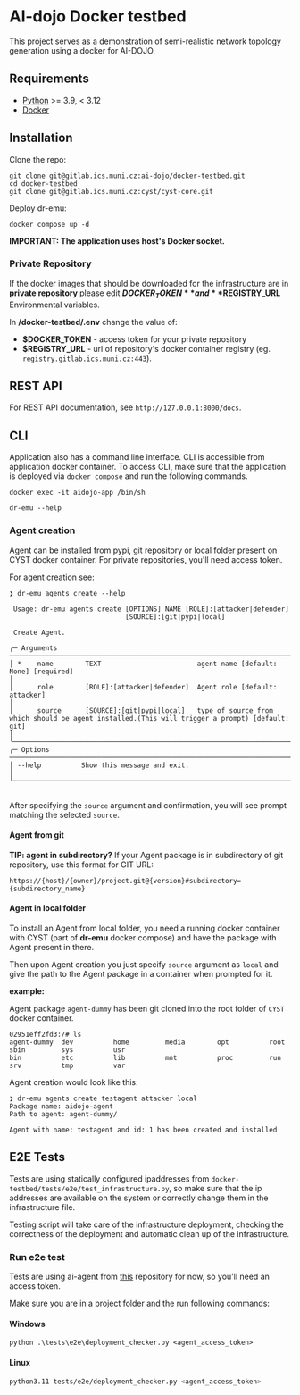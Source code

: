 # AI-dojo Docker testbed
This project serves as a demonstration of semi-realistic network topology generation using a docker for AI-DOJO.

## Requirements
- [Python](https://www.python.org/) >= 3.9, < 3.12
- [Docker](https://docs.docker.com/engine/install/)

## Installation
Clone the repo:
```shell
git clone git@gitlab.ics.muni.cz:ai-dojo/docker-testbed.git
cd docker-testbed
git clone git@gitlab.ics.muni.cz:cyst/cyst-core.git
```

Deploy dr-emu:
```shell
docker compose up -d
```

**IMPORTANT: The application uses host's Docker socket.**

### Private Repository
If the docker images that should be downloaded for the infrastructure are in **private repository** please edit 
**$DOCKER_TOKEN** and **$REGISTRY_URL** Environmental variables.

In **/docker-testbed/.env** change the value of: 
-   **$DOCKER_TOKEN** - access token for your private repository 
-   **$REGISTRY_URL** - url of repository's docker container registry (eg. `registry.gitlab.ics.muni.cz:443`).

## REST API
For REST API documentation, see `http://127.0.0.1:8000/docs`.

## CLI
Application also has a command line interface. CLI is accessible from application docker container. To access CLI, make sure that the application is deployed via
`docker compose` and run the following commands. 

```
docker exec -it aidojo-app /bin/sh
```
```
dr-emu --help
```

### Agent creation
Agent can be installed from pypi, git repository or local folder present on CYST docker container. For private 
repositories, you'll need access token.

For agent creation see:
```
❯ dr-emu agents create --help
                                                                                                                                                                                                                                    
 Usage: dr-emu agents create [OPTIONS] NAME [ROLE]:[attacker|defender]                                                                                                                                                              
                             [SOURCE]:[git|pypi|local]                                                                                                                                                                              
                                                                                                                                                                                                                                    
 Create Agent.                                                                                                                                                                                                                      
                                                                                                                                                                                                                                    
╭─ Arguments ──────────────────────────────────────────────────────────────────────────────────────────────────────────────────────────────────────────────────────────────────────────────────────────────────────────────────────╮
│ *    name        TEXT                        agent name [default: None] [required]                                                                                                                                               │
│      role        [ROLE]:[attacker|defender]  Agent role [default: attacker]                                                                                                                                                      │
│      source      [SOURCE]:[git|pypi|local]   type of source from which should be agent installed.(This will trigger a prompt) [default: git]                                                                                     │
╰──────────────────────────────────────────────────────────────────────────────────────────────────────────────────────────────────────────────────────────────────────────────────────────────────────────────────────────────────╯
╭─ Options ────────────────────────────────────────────────────────────────────────────────────────────────────────────────────────────────────────────────────────────────────────────────────────────────────────────────────────╮
│ --help          Show this message and exit.                                                                                                                                                                                      │
╰──────────────────────────────────────────────────────────────────────────────────────────────────────────────────────────────────────────────────────────────────────────────────────────────────────────────────────────────────╯


```
After specifying the `source` argument and confirmation, you will see prompt matching the selected `source`.

#### Agent from git
**TIP: agent in subdirectory?**
If your Agent package is in subdirectory of git repository, use this format for GIT URL:
```
https://{host}/{owner}/project.git@{version}#subdirectory={subdirectory_name}
```

#### Agent in local folder
To install an Agent from local folder, you need a running docker container with CYST (part of **dr-emu** docker compose) and 
have the package with Agent present in there.

Then upon Agent creation you just specify `source` argument as `local` and give the path to the Agent package in a 
container when prompted for it.

**example:**

Agent package `agent-dummy` has been git cloned into the root folder of `CYST` docker container.
```
02951eff2fd3:/# ls
agent-dummy  dev          home         media        opt          root         sbin         sys          usr
bin          etc          lib          mnt          proc         run          srv          tmp          var
```

Agent creation would look like this:
```
❯ dr-emu agents create testagent attacker local
Package name: aidojo-agent
Path to agent: agent-dummy/

Agent with name: testagent and id: 1 has been created and installed

```

## E2E Tests
Tests are using statically configured ipaddresses from `docker-testbed/tests/e2e/test_infrastructure.py`, so make sure 
that the ip addresses are available on the system or correctly change them in the infrastructure file.

Testing script will take care of the infrastructure deployment, checking the correctness of the deployment and 
automatic clean up of the infrastructure.

### Run e2e test
Tests are using ai-agent from [this](https://gitlab.ics.muni.cz/ai-dojo/agent-dummy) repository for now, 
so you'll need an access token.


Make sure you are in a project folder and the run following commands:

#### Windows
```shell
python .\tests\e2e\deployment_checker.py <agent_access_token>
```

#### Linux
```bash
python3.11 tests/e2e/deployment_checker.py <agent_access_token>
```